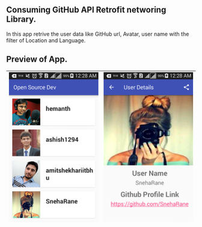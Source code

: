 ## Consuming GitHub API Retrofit networing Library.

 In this app retrive the user data like GitHub url, Avatar, user name with the filter of Location and Language. 


## Preview of App.

| ![](img/1.png) | ![](img/2.png) |
|----------------|----------------|
